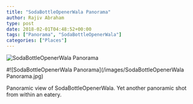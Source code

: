 ```yaml
---
title: "SodaBottleOpenerWala Panorama"
author: Rajiv Abraham
type: post
date: 2018-02-01T04:48:52+00:00
tags: ["Panorama", "SodaBottleOpenerWala"]
categories: ["Places"]
---
```


![SodaBottleOpenerWala Panorama](https://res.cloudinary.com/abraham/image/upload/v1526951769/SodaBottleOpenerWala_Panorama.jpg)

#![SodaBottleOpenerWala Panorama](/images/SodaBottleOpenerWala Panorama.jpg)

Panoramic view of SodaBottleOpenerWala. Yet another panoramic shot from within an eatery.
